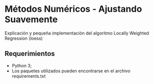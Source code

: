 # Métodos Numéricos - Ajustando Suavemente 
Explicación y pequeña implementación del algoritmo Locally Weighted Regression (loess) 

## Requerimientos
- Python 3;
- Los paquetes utilizados pueden encontrarse en el archivo requirements.txt
